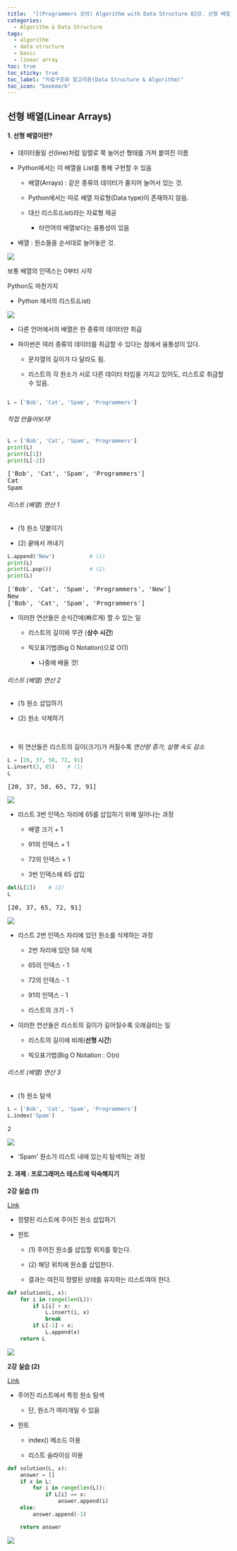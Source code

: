 ```yaml
---
title:  "[(Programmers 강의) Algorithm with Data Structure 02강. 선형 배열(Linear Array)]"
categories:
  - Algorithm & Data Structure
tags:
  - algorithm
  - data structure
  - basic
  - linear array
toc: true
toc_sticky: true
toc_label: "자료구조와 알고리즘(Data Structure & Algorithm)"
toc_icon: "bookmark"
---
```


<head>
  <style>
    table.dataframe {
      white-space: normal;
      width: 100%;
      height: 240px;
      display: block;
      overflow: auto;
      font-family: Arial, sans-serif;
      font-size: 0.9rem;
      line-height: 20px;
      text-align: center;
      border: 0px !important;
    }

    table.dataframe th {
      text-align: center;
      font-weight: bold;
      padding: 8px;
    }

    table.dataframe td {
      text-align: center;
      padding: 8px;
    }

    table.dataframe tr:hover {
      background: #b8d1f3; 
    }

    .output_prompt {
      overflow: auto;
      font-size: 0.9rem;
      line-height: 1.45;
      border-radius: 0.3rem;
      -webkit-overflow-scrolling: touch;
      padding: 0.8rem;
      margin-top: 0;
      margin-bottom: 15px;
      font: 1rem Consolas, "Liberation Mono", Menlo, Courier, monospace;
      color: $code-text-color;
      border: solid 1px $border-color;
      border-radius: 0.3rem;
      word-break: normal;
      white-space: pre;
    }

  .dataframe tbody tr th:only-of-type {
      vertical-align: middle;
  }

  .dataframe tbody tr th {
      vertical-align: top;
  }

  .dataframe thead th {
      text-align: center !important;
      padding: 8px;
  }

  .page__content p {
      margin: 0 0 0px !important;
  }

  .page__content p > strong {
    font-size: 0.8rem !important;
  }

  </style>
</head>


## 선형 배열(Linear Arrays)


#### 1. 선형 배열이란?

- 데이터들일 선(line)처럼 일렬로 쭉 늘어선 형태를 가져 붙여진 이름

- Python에서는 이 배열을 List를 통해 구현할 수 있음

    - 배열(Arrays) : 같은 종류의 데이터가 줄지어 늘어서 있는 것.

    - Python에서는 따로 배열 자료형(Data type)이 존재하지 않음.

    - 대신 리스트(List)라는 자료형 제공

        - 타언어의 배열보다는 융통성이 있음


* 배열 : 원소들을 순서대로 늘어놓은 것.

    

<img src = "/assets/asset/array_sc.png">

    

보통 배열의 인덱스는 0부터 시작

Python도 마찬가지


- Python 에서의 리스트(List)

<img src = "/assets//asset/py_list_sc.png">

- 다른 언어에서의 배열은 한 종류의 데이터만 취급

- 파이썬은 여러 종류의 데이터를 취급할 수 있다는 점에서 융통성이 있다.

    - 문자열의 길이가 다 달라도 됨.

    - 리스트의 각 원소가 서로 다른 데이터 타입을 가지고 있어도, 리스트로 취급할 수 있음.



```py

L = ['Bob', 'Cat', 'Spam', 'Programmers']

```



###### 직접 만들어보자!



```python
L = ['Bob', 'Cat', 'Spam', 'Programmers']
print(L)
print(L[1])
print(L[-2])
```

<pre>
['Bob', 'Cat', 'Spam', 'Programmers']
Cat
Spam
</pre>
###### 리스트 (배열) 연산 1

- (1) 원소 덧붙이기

- (2) 끝에서 꺼내기



```python
L.append('New')           # (1)
print(L)
print(L.pop())            # (2)
print(L)
```

<pre>
['Bob', 'Cat', 'Spam', 'Programmers', 'New']
New
['Bob', 'Cat', 'Spam', 'Programmers']
</pre>
- 이러한 연산들은 순식간에(빠르게) 할 수 있는 일

    - 리스트의 길이와 무관 (**상수 시간**)

    - 빅오표기법(Big O Notation)으로 O(1)

        - 나중에 배울 것!


###### 리스트 (배열) 연산 2

- (1) 원소 삽입하기

- (2) 원소 삭제하기



<br>



- 위 연산들은 리스트의 길이(크기)가 커질수록 *연산량 증가, 실행 속도 감소*



```python
L = [20, 37, 58, 72, 91]
L.insert(3, 65)    # (1)
L
```

<pre>
[20, 37, 58, 65, 72, 91]
</pre>
<img src = "/assets//asset/list_insert_sc.png">

- 리스트 3번 인덱스 자리에 65를 삽입하기 위해 일어나는 과정

    - 배열 크기 + 1

    - 91의 인덱스 + 1

    - 72의 인덱스 + 1

    - 3번 인덱스에 65 삽입




```python
del(L[2])    # (2)
L
```

<pre>
[20, 37, 65, 72, 91]
</pre>
<img src = "/assets//asset/list_del_sc.png">

- 리스트 2번 인덱스 자리에 있던 원소를 삭제하는 과정

    - 2번 자리에 있던 58 삭제

    - 65의 인덱스 - 1

    - 72의 인덱스 - 1

    - 91의 인덱스 - 1

    - 리스트의 크기 - 1


- 이러한 연산들은 리스트의 길이가 길어질수록 오래걸리는 일

    - 리스트의 길이에 비례(**선형 시간**)

    - 빅오표기법(Big O Notation : O(n)


###### 리스트 (배열) 연산 3

- (1) 원소 탐색



```python
L = ['Bob', 'Cat', 'Spam', 'Programmers']
L.index('Spam')
```

<pre>
2
</pre>
<img src = "/assets//asset/list_idx_sc.png">

- 'Spam' 원소가 리스트 내에 있는지 탐색하는 과정


#### 2. 과제 : 프로그래머스 테스트에 익숙해지기


**2강 실습 (1)**

[Link](https://programmers.co.kr/learn/courses/57/lessons/13773)

- 정렬된 리스트에 주어진 원소 삽입하기

- 힌트

    - (1) 주어진 원소를 삽입할 위치를 찾는다.

    - (2) 해당 위치에 원소를 삽입한다.

    - 결과는 여전히 정렬된 상태를 유지하는 리스트여야 한다.



```python
def solution(L, x):
    for i in range(len(L)):
        if L[i] > x:
            L.insert(i, x)
            break
        if L[-1] < x:
            L.append(x)
    return L
```

<img src = "/assets//asset/Test_answer_02_1.png">


**2강 실습 (2)**

[Link](https://programmers.co.kr/learn/courses/57/lessons/13774)

- 주어진 리스트에서 특정 원소 탐색

    - 단, 원소가 여러개일 수 있음

- 힌트

    - index() 메소드 이용

    - 리스트 슬라이싱 이용



```python
def solution(L, x):
    answer = []
    if x in L:
        for i in range(len(L)):
            if L[i] == x:
                answer.append(i)
    else:
        answer.append(-1)             

    return answer
```

<img src = "/assets//asset/Test_answer_02_2.png">


